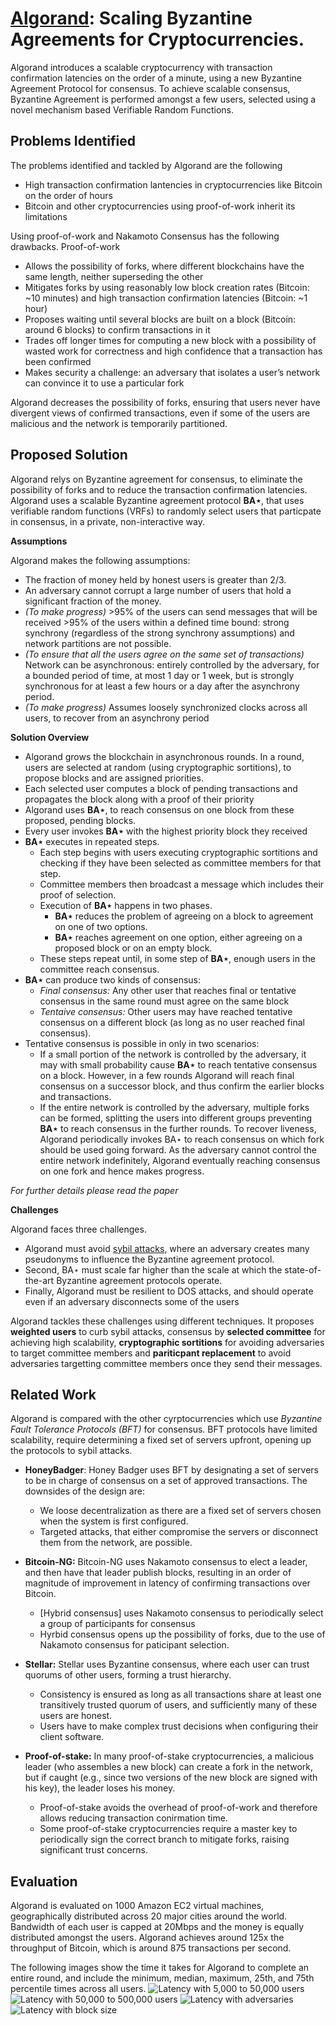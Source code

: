 # [Algorand](https://dl.acm.org/citation.cfm?id=3132757):  Scaling Byzantine Agreements for Cryptocurrencies. 

Algorand introduces a scalable cryptocurrency with transaction confirmation latencies on the order of a minute, using a new 
Byzantine Agreement Protocol for consensus. To achieve scalable consensus, Byzantine Agreement is performed amongst
a few users, selected using a novel mechanism based Verifiable Random Functions.

## Problems Identified

The problems identified and tackled by Algorand are the following
- High transaction confirmation lantencies in cryptocurrencies like Bitcoin on the order of hours
- Bitcoin and other cryptocurrencies using proof-of-work inherit its limitations

Using proof-of-work and Nakamoto Consensus has the following drawbacks. Proof-of-work
- Allows the possibility of forks, where different blockchains have the same length, neither superseding the other
- Mitigates forks by using reasonably low block creation rates (Bitcoin: ~10 minutes) and high transaction confirmation
latencies (Bitcoin: ~1 hour)
- Proposes waiting until several blocks are built on a block (Bitcoin: around 6 blocks) to confirm transactions in it
- Trades off longer times for computing a new block with a possibility of wasted work for correctness and high 
confidence that a transaction has been confirmed
- Makes security a challenge: an adversary that isolates a user’s network can convince it to use a particular fork
 
Algorand decreases the possibility of forks, ensuring that users never have divergent views of confirmed transactions, 
even if some of the users are malicious and the network is temporarily partitioned.

## Proposed Solution

Algorand relys on Byzantine agreement for consensus, to eliminate the possibility of forks and to reduce the transaction 
confirmation latencies. Algorand uses a scalable Byzantine agreement protocol **BA⋆**, that uses verifiable random functions
(VRFs) to randomly select users that particpate in consensus, in a private, non-interactive way.

**Assumptions**

Algorand makes the following assumptions:
- The fraction of money held by honest users is greater than 2/3. 
- An adversary cannot corrupt a large number of users that hold a significant fraction of the money.
- *(To make progress)* >95% of the users can send messages that will be received >95% of the users within a defined time bound: strong synchrony (regardless of the strong synchrony assumptions)
and network partitions are not possible.
- *(To ensure that all the users agree on the same set of transactions)* Network can be asynchronous: entirely controlled by 
the adversary, for a bounded period of time, at most 1 day or 1 week, but is strongly synchronous for at least a few hours or 
a day after the asynchrony period.
- *(To make progress)* Assumes loosely synchronized clocks across all users, to recover from an asynchrony period

**Solution Overview**

- Algorand grows the blockchain in asynchronous rounds. In a round, users are selected at random (using cryptographic sortitions), to propose blocks and are assigned priorities.
- Each selected user computes a block of pending transactions and propagates the block along with a proof of their priority
- Algorand uses **BA⋆**, to reach consensus on one block from these proposed, pending blocks.
- Every user invokes **BA⋆** with the highest priority block they received
- **BA⋆** executes in repeated steps. 
  - Each step begins with users executing cryptographic sortitions and checking if they have been selected as 
  committee members for that step. 
  - Committee members then broadcast a message which includes their proof of selection.
  -  Execution of **BA⋆** happens in two phases.
      - **BA⋆** reduces the problem of agreeing on a block to agreement on one of two options. 
      - **BA⋆** reaches agreement on one option, either agreeing on a proposed block or on an empty block.
  - These steps repeat until, in some step of **BA⋆**, enough users in the committee reach consensus.
- **BA⋆** can produce two kinds of consensus:
  - *Final consensus:* Any other user that reaches final or tentative consensus in the same round must agree on the same block
  - *Tentaive consensus:* Other users may have reached tentative consensus on a different block
  (as long as no user reached final consensus).
- Tentative consensus is possible in only in two scenarios:
  - If a small portion of the network is controlled by the adversary, it may with small probability cause **BA⋆** to 
  reach tentative consensus on a block. However, in a few rounds Algorand will reach final consensus on a successor block, 
  and thus confirm the earlier blocks and transactions.
  - If the entire network is controlled by the adversary, multiple forks can be formed, splitting the users into different 
  groups preventing **BA⋆** to reach consensus in the further rounds. To recover liveness, Algorand periodically invokes BA⋆ 
  to reach consensus on which fork should be used going forward. As the adversary cannot control the entire network 
  indefinitely, Algorand eventually reaching consensus on one fork and hence makes progress.

*For further details please read the paper*

**Challenges**

Algorand faces three challenges. 
- Algorand must avoid [sybil attacks](https://coincentral.com/sybil-attack-blockchain/), where an adversary creates many pseudonyms to influence the Byzantine agreement protocol. 
- Second, BA⋆ must scale far higher than the scale at which the state-of-the-art Byzantine agreement protocols operate. 
- Finally, Algorand must be resilient to DOS attacks, and should operate even if an adversary disconnects some of the users

Algorand tackles these challenges using different techniques. It proposes **weighted users** to curb sybil attacks, 
consensus by **selected committee** for achieving high scalability, **cryptographic sortitions** for avoiding adversaries 
to target committee members and **pariticpant replacement** to avoid adversaries targetting committee members 
once they send their messages.

## Related Work

Algorand is compared with the other cyrptocurrencies which use *Byzantine Fault Tolerance Protocols (BFT)* for consensus.
BFT protocols have limited scalability, require determining a fixed set of servers upfront, opening up the protocols to 
sybil attacks.

- **HoneyBadger**: Honey Badger uses BFT by designating a set of servers to be in charge of consensus on a set of approved 
transactions. The downsides of the design are:
  - We loose decentralization as there are a fixed set of servers chosen when the system is first configured.
  - Targeted attacks, that either compromise the servers or disconnect them from the network, are possible.

- **Bitcoin-NG:** Bitcoin-NG uses Nakamoto consensus to elect a leader, and then have that leader publish blocks,
resulting in an order of magnitude of improvement in latency of confirming transactions over Bitcoin. 
  - [Hybrid consensus] uses Nakamoto consensus to periodically select a group of participants for consensus
  - Hyrbid consensus opens up the possibility of forks, due to the use of Nakamoto consensus for paticipant selection.

- **Stellar:** Stellar uses Byzantine consensus, where each user can trust quorums of other users, forming a trust hierarchy. 
  - Consistency is ensured as long as all transactions share at least one transitively trusted quorum of users, 
  and sufficiently many of these users are honest.
  - Users have to make complex trust decisions when configuring their client software.

- **Proof-of-stake:** In many proof-of-stake cryptocurrencies, a malicious leader (who assembles a new block) 
can create a fork in the network, but if caught (e.g., since two versions of the new block are signed with his key), 
the leader loses his money. 
  - Proof-of-stake avoids the overhead of proof-of-work and therefore allows reducing transaction conirmation time. 
  - Some proof-of-stake cryptocurrencies require a master key to periodically sign the correct branch to mitigate forks, raising
  significant trust concerns.

## Evaluation

Algorand is evaluated on 1000 Amazon EC2 virtual machines, geographically distributed across 20 major cities around the world. 
Bandwidth of each user is capped at 20Mbps and the money is equally distributed amongst the users. Algorand achieves around 125x the throughput of Bitcoin, which is around 875 transactions per second.

The following images show the time it takes for Algorand to complete an entire round, and include the minimum, median, maximum, 25th, and 75th percentile times across all users.
![Latency with 5,000 to 50,000 users](https://github.com/SoujanyaPonnapalli/ScalingBlockchains/blob/master/Images/Algorand/Latency5K-50K.png)
![Latency with 50,000 to 500,000 users](https://github.com/SoujanyaPonnapalli/ScalingBlockchains/blob/master/Images/Algorand/Latency50K-500K.png)
![Latency with adversaries](https://github.com/SoujanyaPonnapalli/ScalingBlockchains/blob/master/Images/Algorand/LatencyAdversary.png)
![Latency with block size](https://github.com/SoujanyaPonnapalli/ScalingBlockchains/blob/master/Images/Algorand/LatencyBlockSize.png)


